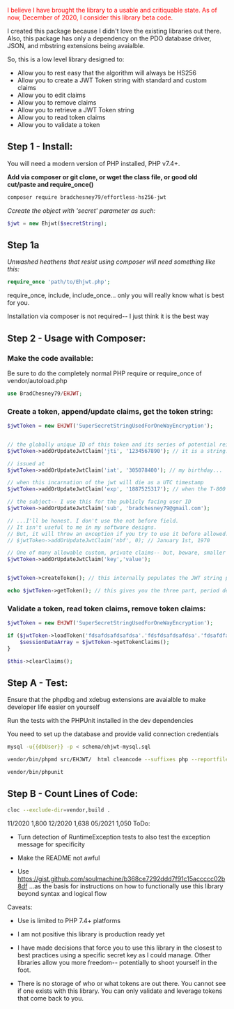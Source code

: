 <span style="color:red">I believe I have brought the library to a usable and critiquable state. As of now, December of 2020, I consider this library beta code.</span>

I created this package because I didn't love the existing libraries out there. Also, this package has only a dependency on the PDO database driver, JSON, and mbstring extensions being avaialble.

So, this is a low level library designed to:

- Allow you to rest easy that the algorithm will always be HS256
- Allow you to create a JWT Token string with standard and custom claims
- Allow you to edit claims
- Allow you to remove claims
- Allow you to retrieve a JWT Token string
- Allow you to read token claims
- Allow you to validate a token

## Step 1 - Install:

You will need a modern version of PHP installed, PHP v7.4+.

**Add via composer or git clone, or wget the class file, or good old cut/paste and require_once()**

```bash
composer require bradchesney79/effortless-hs256-jwt
```

*Ccreate the object with 'secret' parameter as such:*
```php
$jwt = new Ehjwt($secretString);
```

## Step 1a

*Unwashed heathens that resist using composer will need something like this:*

```php
require_once 'path/to/Ehjwt.php';
```

require_once, include, include_once... only you will really know what is best for you.

Installation via composer is not required-- I just think it is the best way


## Step 2 - Usage with Composer:

### Make the code available:

Be sure to do the completely normal PHP require or require_once of vendor/autoload.php

```php
use BradChesney79/EHJWT;
```


### Create a token, append/update claims, get the token string:

```php
$jwtToken = new EHJWT('SuperSecretStringUsedForOneWayEncryption');


// the globally unique ID of this token and its series of potential reissues
$jwtToken->addOrUpdateJwtClaim('jti', '1234567890'); // it is a string. nothing more, nothing less.

// issued at
$jwtToken->addOrUpdateJwtClaim('iat', '305078400'); // my birthday...

// when this incarnation of the jwt will die as a UTC timestamp
$jwtToken->addOrUpdateJwtClaim('exp', '1887525317'); // when the T-800 comes to kill Sarah Connor

// the subject-- I use this for the publicly facing user ID
$jwtToken->addOrUpdateJwtClaim('sub', 'bradchesney79@gmail.com');

// ...I'll be honest. I don't use the not before field.
// It isn't useful to me in my software designs.
// But, it will throw an exception if you try to use it before allowed.
// $jwtToken->addOrUpdateJwtClaim('nbf', 0); // January 1st, 1970

// One of many allowable custom, private claims-- but, beware, smaller the better.
$jwtToken->addOrUpdateJwtClaim('key','value');


$jwtToken->createToken(); // this internally populates the JWT string property of your instance

echo $jwtToken->getToken(); // this gives you the three part, period delimited string stored in the JWT string property
```

### Validate a token, read token claims, remove token claims:

```php
$jwtToken = new EHJWT('SuperSecretStringUsedForOneWayEncryption');

if ($jwtToken->loadToken('fdsafdsafdsafdsa'.'fdsfdsafdsafdsa'.'fdsafdfadsfdsafdsa')) {
    $sessionDataArray = $jwtToken->getTokenClaims();
}

$this->clearClaims();
```

## Step A - Test:

Ensure that the phpdbg and xdebug extensions are avaialble to make developer life easier on yourself

Run the tests with the PHPUnit installed in the dev dependencies

You need to set up the database and provide valid connection credentials

```bash
mysql -u{{dbUser}} -p < schema/ehjwt-mysql.sql

vendor/bin/phpmd src/EHJWT/  html cleancode --suffixes php --reportfile build/phpmd.html

vendor/bin/phpunit
```

## Step B - Count Lines of Code:

```bash
cloc --exclude-dir=vendor,build .
```

11/2020 1,800
12/2020 1,638
05/2021 1,050
ToDo:

- Turn detection of RuntimeException tests to also test the exception message for specificity

- Make the README not awful

- Use https://gist.github.com/soulmachine/b368ce7292ddd7f91c15accccc02b8df
  ...as the basis for instructions on how to functionally use this library beyond syntax and logical flow

Caveats:

- Use is limited to PHP 7.4+ platforms

- I am not positive this library is production ready yet

- I have made decisions that force you to use this library in the closest to best practices using a specific secret key as I could manage. Other libraries allow you more freedom-- potentially to shoot yourself in the foot.

- There is no storage of who or what tokens are out there. You cannot see if one exists with this library. You can only validate and leverage tokens that come back to you.